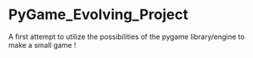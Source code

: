 # PyGame_Evolving_Project
A first attempt to utilize the possibilities of the pygame library/engine to make a small game !
